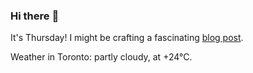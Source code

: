 ### Hi there :wave:

It's Thursday! I might be crafting a fascinating [blog post](https://www.benjaminwuethrich.dev).

Weather in Toronto: partly cloudy, at +24°C.
